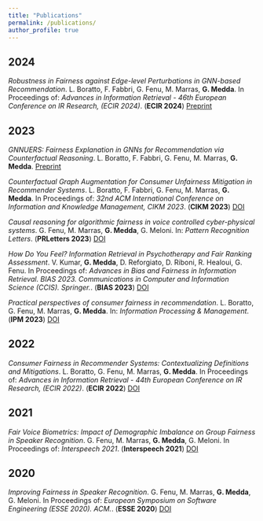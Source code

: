 ```yaml
---
title: "Publications"
permalink: /publications/
author_profile: true
---
```


## 2024

*Robustness in Fairness against Edge-level Perturbations in GNN-based Recommendation*.
L. Boratto, F. Fabbri, G. Fenu, M. Marras, **G. Medda**. In Proceedings of: *Advances in Information Retrieval - 46th European Conference on IR Research, (ECIR 2024)*. (**ECIR 2024**) [Preprint](https://arxiv.org/abs/2401.13823)

## 2023

*GNNUERS: Fairness Explanation in GNNs for Recommendation via Counterfactual Reasoning*.
L. Boratto, F. Fabbri, G. Fenu, M. Marras, **G. Medda**. [Preprint](https://arxiv.org/abs/2304.06182v3)

*Counterfactual Graph Augmentation for Consumer Unfairness Mitigation in Recommender Systems*.
L. Boratto, F. Fabbri, G. Fenu, M. Marras, **G. Medda**. In Proceedings of: *32nd ACM International Conference on Information and Knowledge Management, CIKM 2023*. (**CIKM 2023**) [DOI](https://doi.org/10.1145/3583780.3615165)

*Causal reasoning for algorithmic fairness in voice controlled cyber-physical systems*.
G. Fenu, M. Marras, **G. Medda**, G. Meloni. In: *Pattern Recognition Letters*. (**PRLetters 2023**) [DOI](https://doi.org/10.1016/j.patrec.2023.03.014)

*How Do You Feel? Information Retrieval in Psychotherapy and Fair Ranking Assessment*.
V. Kumar, **G. Medda**, D. Reforgiato, D. Riboni, R. Healoui, G. Fenu. In Proceedings of: *Advances in Bias and Fairness in Information Retrieval. BIAS 2023. Communications in Computer and Information Science (CCIS). Springer.*. (**BIAS 2023**) [DOI](https://doi.org/10.1007/978-3-031-37249-0_10)

*Practical perspectives of consumer fairness in recommendation*.
L. Boratto, G. Fenu, M. Marras, **G. Medda**. In: *Information Processing & Management*. (**IPM 2023**) [DOI](https://doi.org/10.1016/j.ipm.2022.103208)

## 2022

*Consumer Fairness in Recommender Systems: Contextualizing Definitions and Mitigations*.
L. Boratto, G. Fenu, M. Marras, **G. Medda**. In Proceedings of: *Advances in Information Retrieval - 44th European Conference on IR Research, (ECIR 2022)*. (**ECIR 2022**) [DOI](https://doi.org/10.1007/978-3-030-99736-6_37)

## 2021

*Fair Voice Biometrics: Impact of Demographic Imbalance on Group Fairness in Speaker Recognition*.
G. Fenu, M. Marras, **G. Medda**, G. Meloni. In Proceedings of: *Interspeech 2021*. (**Interspeech 2021**) [DOI](https://doi.org/10.21437/interspeech.2021-1857)

## 2020

*Improving Fairness in Speaker Recognition*.
G. Fenu, M. Marras, **G. Medda**, G. Meloni. In Proceedings of: *European Symposium on Software Engineering (ESSE 2020). ACM.*. (**ESSE 2020**) [DOI](https://doi.org/10.1145/3393822.3432325)
